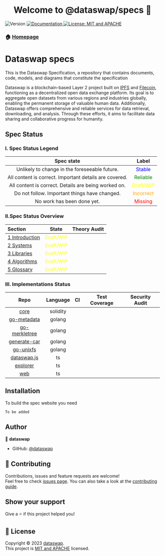 <h1 align="center">Welcome to @dataswap/specs 👋</h1>
<p>
  <img alt="Version" src="https://img.shields.io/badge/version-0.0.0-blue.svg?cacheSeconds=2592000" />
  <a href="https://github.com/dataswap/specs#readme" target="_blank">
    <img alt="Documentation" src="https://img.shields.io/badge/documentation-yes-brightgreen.svg" />
  </a>
  <a href="https://github.com/dataswap/specs/blob/main/LICENSE" target="_blank">
    <img alt="License: MIT and APACHE" src="https://img.shields.io/badge/License-MIT and APACHE-yellow.svg" />
  </a>
</p>

### 🏠 [Homepage](https://github.com/dataswap/specs)

# Dataswap specs

This is the Dataswap Specification, a repository that contains documents, code, models, and diagrams that constitute the specification

Dataswap is a blockchain-based Layer 2 project built on [IPFS](https://ipfs.tech/) and [Filecoin](https://filecoin.io/), functioning as a decentralized open data exchange platform. Its goal is to aggregate open datasets from various regions and industries globally, enabling the permanent storage of valuable human data. Additionally, Dataswap offers comprehensive and reliable services for data retrieval, downloading, and analysis. Through these efforts, it aims to facilitate data sharing and collaborative progress for humanity.

## Spec Status

### I. Spec Status Legend

|Spec state|Label|
|:---:|:---:|
|Unlikely to change in the foreseeable future.|<font color="blue">Stable</font>|
|All content is correct. Important details are covered.|<font color="green">Reliable</font>|
|All content is correct. Details are being worked on.|<font color="yellow">Draft/WIP</font>|
|Do not follow. Important things have changed.|<font color="orange">Incorrect</font>|
|No work has been done yet.|<font color="red">Missing</font>|

### II.Spec Status Overview

|Section|State|Theory Audit|
|:---|:---:|:---:|
|[1 Introduction](./introduction/)|<font color="yellow">Draft/WIP</font>|
|[2 Systems](./systems/)|<font color="yellow">Draft/WIP</font>|
|[3 Libraries](./libraries/)|<font color="yellow">Draft/WIP</font>|
|[4 Algorithms](./algorithms/)|<font color="yellow">Draft/WIP</font>|
|[5 Glossary](./glossary/)|<font color="yellow">Draft/WIP</font>|

### III. Implementations Status

|Repo|Language|CI|Test Coverage|Security Audit|
|:---:|:---:|:---:|:---:|:---:|
|[core](https://github.com/dataswap/core)|solidity||||
|[go-metadata](https://github.com/dataswap/go-metadata)|golang||||
|[go-merkletree](https://github.com/dataswap/go-merkletree)|golang||||
|[generate-car](https://github.com/dataswap/generate-car)|golang||||
|[go-unixfs](https://github.com/dataswap/go-unixfs)|golang||||
|[dataswap.js](https://github.com/dataswap/dataswap.js)|ts||||
|[explorer](https://github.com/dataswap/explorer)|ts||||
|[web](https://github.com/dataswap/web)|ts||||

## Installation

To build the spec website you need

```shell
To be added
```

## Author

👤 **dataswap**

* GitHub: [@dataswap](https://github.com/dataswap)

## 🤝 Contributing

Contributions, issues and feature requests are welcome!<br />Feel free to check [issues page](https://github.com/dataswap/specs/issues). You can also take a look at the [contributing guide](https://github.com/dataswap/specs/blob/main/CONTRIBUTING.md).

## Show your support

Give a ⭐️ if this project helped you!

## 📝 License

Copyright © 2023 [dataswap](https://github.com/dataswap).<br />
This project is [MIT and APACHE](https://github.com/dataswap/specs/blob/main/LICENSE) licensed.
